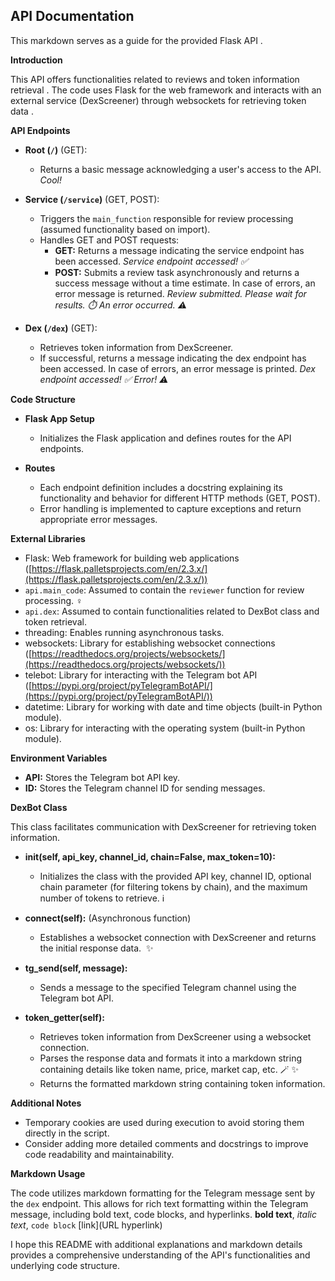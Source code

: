 ## API Documentation 

This markdown serves as a guide for the provided Flask API .

**Introduction**

This API offers functionalities related to reviews and token information retrieval . The code uses Flask for the web framework and interacts with an external service (DexScreener) through websockets for retrieving token data .

**API Endpoints**

* **Root (`/`)** (GET):
    * Returns a basic message acknowledging a user's access to the API.    *Cool!* 

* **Service (`/service`)** (GET, POST):
    * Triggers the `main_function` responsible for review processing (assumed functionality based on import). 
    * Handles GET and POST requests:
        * **GET:** Returns a message indicating the service endpoint has been accessed.  *Service endpoint accessed! ✅*
        * **POST:** Submits a review task asynchronously and returns a success message without a time estimate. In case of errors, an error message is returned.  *Review submitted. Please wait for results. ⏱️*  *An error occurred. ⚠️*

* **Dex (`/dex`)** (GET):
    * Retrieves token information from DexScreener. 
    * If successful, returns a message indicating the dex endpoint has been accessed. In case of errors, an error message is printed.  *Dex endpoint accessed! ✅*  *Error! ⚠️*

**Code Structure**

* **Flask App Setup**
    * Initializes the Flask application and defines routes for the API endpoints. 

* **Routes**
    * Each endpoint definition includes a docstring explaining its functionality and behavior for different HTTP methods (GET, POST). 
    * Error handling is implemented to capture exceptions and return appropriate error messages.   

**External Libraries**

* Flask: Web framework for building web applications ([https://flask.palletsprojects.com/en/2.3.x/](https://flask.palletsprojects.com/en/2.3.x/)) 
* `api.main_code`: Assumed to contain the `reviewer` function for review processing.  ️‍♀️ 
* `api.dex`: Assumed to contain functionalities related to DexBot class and token retrieval.   
* threading: Enables running asynchronous tasks.  
* websockets: Library for establishing websocket connections ([https://readthedocs.org/projects/websockets/](https://readthedocs.org/projects/websockets/)) ️
* telebot: Library for interacting with the Telegram bot API ([https://pypi.org/project/pyTelegramBotAPI/](https://pypi.org/project/pyTelegramBotAPI/))  
* datetime: Library for working with date and time objects (built-in Python module).  ️
* os: Library for interacting with the operating system (built-in Python module).  ️

**Environment Variables**

* **API:** Stores the Telegram bot API key.  
* **ID:** Stores the Telegram channel ID for sending messages.  

**DexBot Class**

This class facilitates communication with DexScreener for retrieving token information. 

* **__init__(self, api_key, channel_id, chain=False, max_token=10):**
    * Initializes the class with the provided API key, channel ID, optional chain parameter (for filtering tokens by chain), and the maximum number of tokens to retrieve.   ℹ️

* **connect(self):** (Asynchronous function)
    * Establishes a websocket connection with DexScreener and returns the initial response data.  ️ ✨

* **tg_send(self, message):**
    * Sends a message to the specified Telegram channel using the Telegram bot API.   

* **token_getter(self):**
    * Retrieves token information from DexScreener using a websocket connection.
    * Parses the response data and formats it into a markdown string containing details like token name, price, market cap, etc.  🪄 ✨
    * Returns the formatted markdown string containing token information.  

**Additional Notes**

* Temporary cookies are used during execution to avoid storing them directly in the script.   
* Consider adding more detailed comments and docstrings to improve code readability and maintainability.   

**Markdown Usage**

The code utilizes markdown formatting for the Telegram message sent by the `dex` endpoint. This allows for rich text formatting within the Telegram message, including bold text, code blocks, and hyperlinks.  **bold text**,  *italic text*,  `code block`  [link](URL hyperlink)

I hope this README with additional explanations and markdown details provides a comprehensive understanding of the API's functionalities and underlying code structure.  
